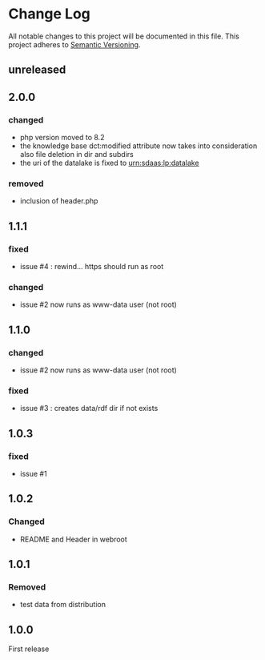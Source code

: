 # Change Log
All notable changes to this project will be documented in this file.
This project adheres to [Semantic Versioning](http://semver.org/). 

## unreleased



## 2.0.0

### changed
- php version moved to 8.2
- the knowledge base dct:modified attribute now takes into consideration also file deletion in dir and subdirs
- the uri of the datalake is fixed to <urn:sdaas:lp:datalake> 

### removed
- inclusion of header.php

## 1.1.1

### fixed
- issue #4 : rewind... https should run as root

### changed
- issue #2 now runs as www-data user (not root)

## 1.1.0

### changed
- issue #2 now runs as www-data user (not root)

### fixed
- issue #3 : creates data/rdf dir if not exists


## 1.0.3

### fixed
- issue #1

## 1.0.2

### Changed
- README and Header in webroot
## 1.0.1

### Removed
- test data from distribution

## 1.0.0

First release

